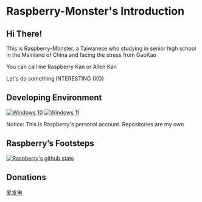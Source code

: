 # Raspberry-Monster's Introduction

## Hi There!

This is Raspberry-Monster, a Taiwanese who studying in senior high school in the Mainland of China and facing the stress from GaoKao

You can call me Raspberry Kan or Allen Kan

Let's do something INTERESTING (XD)

## Developing Environment
[![Windows 10](https://img.shields.io/badge/Windows%2011-00adef?style=flat-square&logo=windows&logoColor=ffffff)](https://www.microsoft.com/windows)
[![Windows 11](https://img.shields.io/badge/Windows%2011-00adef?style=flat-square&logo=windows&logoColor=ffffff)](https://www.microsoft.com/windows)

Notice: This is Raspberry's personal account. Repositories are my own

## Raspberry’s Footsteps

[![Raspberry's github stats](https://github-readme-stats.vercel.app/api?username=Raspberry-Monster)](https://github.com/Raspberry-Monster/github-readme-stats)

## Donations

[爱发电](https://afdian.net/@raspberry_kan)
